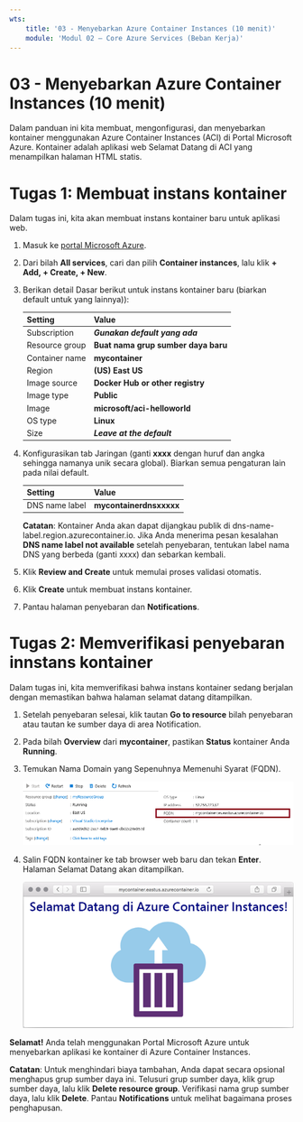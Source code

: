 ```yaml
---
wts:
    title: '03 - Menyebarkan Azure Container Instances (10 menit)'
    module: 'Modul 02 – Core Azure Services (Beban Kerja)'
---
```


# 03 - Menyebarkan Azure Container Instances (10 menit)

Dalam panduan ini kita membuat, mengonfigurasi, dan menyebarkan kontainer menggunakan Azure Container Instances (ACI) di Portal Microsoft Azure. Kontainer adalah aplikasi web Selamat Datang di ACI yang menampilkan halaman HTML statis. 

# Tugas 1: Membuat instans kontainer 

Dalam tugas ini, kita akan membuat instans kontainer baru untuk aplikasi web. 

1. Masuk ke [portal Microsoft Azure](https://portal.azure.com).

2. Dari bilah **All services**, cari dan pilih **Container instances**, lalu klik **+ Add, + Create, + New**. 

3. Berikan detail Dasar berikut untuk instans kontainer baru (biarkan default untuk yang lainnya)): 

	| Setting| Value|
	|----|----|
	| Subscription | ***Gunakan default yang ada*** |
	| Resource group | **Buat nama grup sumber daya baru** |
	| Container name| **mycontainer**|
	| Region | **(US) East US** |
	| Image source| **Docker Hub or other registry**|
	| Image type| **Public**|
	| Image| **microsoft/aci-helloworld**|
	| OS type| **Linux** |
	| Size| ***Leave at the default***|


4. Konfigurasikan tab Jaringan (ganti **xxxx** dengan huruf dan angka sehingga namanya unik secara global). Biarkan semua pengaturan lain pada nilai default.

	| Setting| Value|
	|--|--|
	| DNS name label| **mycontainerdnsxxxxx** |

	
	**Catatan**: Kontainer Anda akan dapat dijangkau publik di dns-name-label.region.azurecontainer.io. Jika Anda menerima pesan kesalahan **DNS name label not available** setelah penyebaran, tentukan label nama DNS yang berbeda (ganti xxxx) dan sebarkan kembali. 

5. Klik **Review and Create** untuk memulai proses validasi otomatis.

6. Klik **Create** untuk membuat instans kontainer. 

7. Pantau halaman penyebaran dan **Notifications**. 


# Tugas 2: Memverifikasi penyebaran innstans kontainer

Dalam tugas ini, kita memverifikasi bahwa instans kontainer sedang berjalan dengan memastikan bahwa halaman selamat datang ditampilkan.

1. Setelah penyebaran selesai, klik tautan **Go to resource** bilah penyebaran atau tautan ke sumber daya di area Notification.

2. Pada bilah **Overview** dari **mycontainer**, pastikan **Status** kontainer Anda **Running**. 

3. Temukan Nama Domain yang Sepenuhnya Memenuhi Syarat (FQDN).

	![Cuplikan layar dari panel gambaran umum untuk kokntainer yang baru dibuat di portal Microsoft Azure, dengan FQDN yang disorot. ](../images/0202.png)

2. Salin FQDN kontainer ke tab browser web baru dan tekan **Enter**. Halaman Selamat Datang akan ditampilkan. 

	![Cuplikan layar pesan selamat datang ACI yang ditampilkan di browser web.](../images/0203.png)


**Selamat!** Anda telah menggunakan Portal Microsoft Azure untuk menyebarkan aplikasi ke kontainer di Azure Container Instances.

**Catatan**: Untuk menghindari biaya tambahan, Anda dapat secara opsional menghapus grup sumber daya ini. Telusuri grup sumber daya, klik grup sumber daya, lalu klik **Delete resource group**. Verifikasi nama grup sumber daya, lalu klik **Delete**. Pantau **Notifications** untuk melihat bagaimana proses penghapusan.
